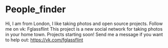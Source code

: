 # People_finder
Hi, I am from London, I like taking photos and open source projects.
Follow me on vk: Fglassflint
This project is a new social network for taking photos in your home town.
Projects starting soon! Send me a message if you want to help out: https://vk.com/fglassflint
